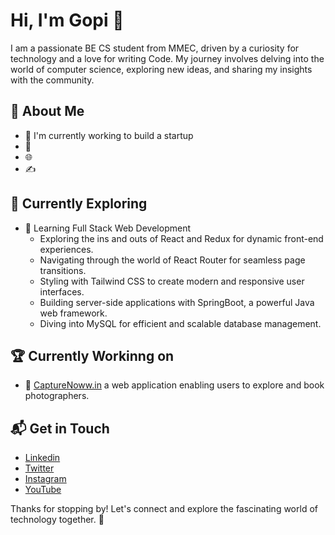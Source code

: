 # Hi, I'm Gopi 👋

I am a passionate BE CS student from MMEC, driven by a curiosity for technology and a love for writing Code. My journey involves delving into the world of computer science, exploring new ideas, and sharing my insights with the community.


## 🚀 About Me

- 🔭 I'm currently working to build a startup
- 📝 
- 🌐 
- ✍️ 


## 🌱 Currently Exploring

- 🚀 Learning Full Stack Web Development
  - Exploring the ins and outs of React and Redux for dynamic front-end experiences.
  - Navigating through the world of React Router for seamless page transitions.
  - Styling with Tailwind CSS to create modern and responsive user interfaces.
  - Building server-side applications with SpringBoot, a powerful Java web framework.
  - Diving into MySQL for efficient and scalable database management.

 ## 🏆 Currently Workinng on

- 🌟 [CaptureNoww.in](https://capture-now-in.vercel.app/) a web application enabling users to explore and book photographers.
       


## 📬 Get in Touch

- [Linkedin](https://www.linkedin.com/in/gopi-ajt/)
- [Twitter](https://twitter.com/Gopi_Ajt)
- [Instagram](https://www.instagram.com/gopi_ajt/)
- [YouTube](https://www.youtube.com/@TRiSH_AjT)

Thanks for stopping by! Let's connect and explore the fascinating world of technology together. 🚀



<!--

Here are some ideas to get you started:

- 🔭 I’m currently working on ...
- 🌱 I’m currently learning ...
- 👯 I’m looking to collaborate on ...
- 🤔 I’m looking for help with ...
- 💬 Ask me about ...
- 📫 How to reach me: ...
- 😄 Pronouns: ...
- ⚡ Fun fact: ...
-->
